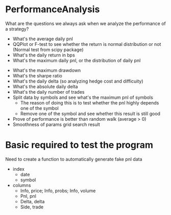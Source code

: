 # PerformanceAnalysis

What are the questions we always ask when we analyze the performance of a strategy?
+ What's the average daily pnl
+ QQPlot or F-test to see whether the return is normal distribution or not (Normal test from scipy package)
+ What's the daily return in bps
+ What's the maximum daily pnl, or the distribution of daily pnl
- What's the maximum drawdown
- What's the sharpe ratio
- What's the daily delta (so analyzing hedge cost and difficuity)
- What's the absolute daily delta
- What's the daily number of trades
- Split data by symbols and see what's the maximum pnl of symbols
    - The reason of doing this is to test whether the pnl highly depends one of the symbol
    - Remove one of the symbol and see whether this result is still good
- Prove of performance is better than random walk (average > 0)
- Smoothness of params grid search result

# Basic required to test the program

Need to create a function to automatically generate fake pnl data
- index
    - date
    - symbol
- columns
    - Info, price; Info, probs; Info, volume
    - Pnl, pnl
    - Delta, delta
    - Side, trade
